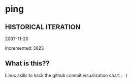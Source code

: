 # ping

## HISTORICAL ITERATION
2007-11-20

Incremented: 3823

## What is this?? 
Linux skills to hack the github commit visualization chart `;-)`
